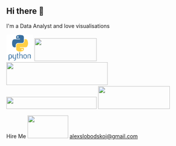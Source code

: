 ## Hi there 👋

I'm a Data Analyst and love visualisations

<img src="https://github.com/AlexSlobodskoj/AlexSlobodskoj/blob/main/python.svg" style="max-width: 70px; width: 70px; min-width: 70px; height: 70px;" />
<img src="https://www.postgresql.org/media/img/about/press/slonik_with_black_text_and_tagline.gif" style="max-width: 164px; width: 164px; min-width: 60px; height: 60px;" />
<img src="https://camo.githubusercontent.com/4ff9a29eb3e9162f995053d237ea62eb0becdd860a31ba8bf3ba2bae222adef5/68747470733a2f2f63646e6c2e74626c7366742e636f6d2f73697465732f64656661756c742f66696c65732f70616765732f7461626c6561756c6f676f5f686967687265732e706e67" style="max-width: 267px; width: 267px; min-width: 60px; height: 60px;" />
<img src="https://storage.yandexcloud.net/datalens-promo-prod/assets/logo-new.svg" style="max-width: 238px; width: 238px; min-width: 32px; height: 32px;" />
<img src="https://pub-c2c1d9230f0b4abb9b0d2d95e06fd4ef.r2.dev/sites/113/2017/06/power-bi-logo.jpg" style="max-width: 189px; width: 189px; min-width: 60px; height: 60px;" />

Hire Me <img src="https://media1.giphy.com/media/v1.Y2lkPTc5MGI3NjExa3NmbG14aXNnOGxuODB6dGt2N3ZoYW1oanh1cmdiZ2QxcDE4aDFrciZlcD12MV9pbnRlcm5hbF9naWZfYnlfaWQmY3Q9Zw/fbfV1naktgX34jDNy7/giphy.gif" style="max-width: 107px; width: 107px; min-width: 60px; height: 60px;" /> alexslobodskoj@gmail.com



<!--
**AlexSlobodskoj/AlexSlobodskoj** is a ✨ _special_ ✨ repository because its `README.md` (this file) appears on your GitHub profile.

Here are some ideas to get you started:

- 🔭 I’m currently working on ...
- 🌱 I’m currently learning ...
- 👯 I’m looking to collaborate on ...
- 🤔 I’m looking for help with ...
- 💬 Ask me about ...
- 📫 How to reach me: ...
- 😄 Pronouns: ...
- ⚡ Fun fact: ...
-->
